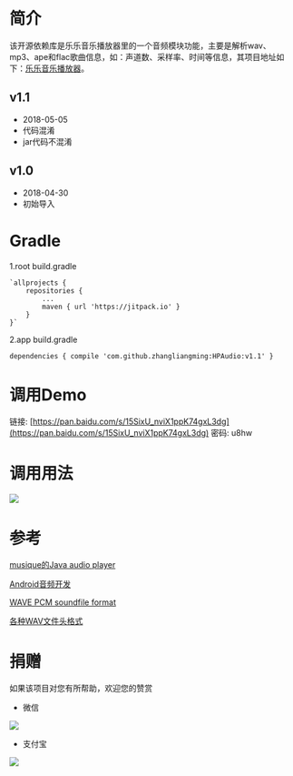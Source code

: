 # 简介 #
该开源依赖库是乐乐音乐播放器里的一个音频模块功能，主要是解析wav、mp3、ape和flac歌曲信息，如：声道数、采样率、时间等信息，其项目地址如下：[乐乐音乐播放器](https://github.com/zhangliangming/HappyPlayer5.git)。

## v1.1 ##
- 2018-05-05
- 代码混淆
- jar代码不混淆


## v1.0 ##


- 2018-04-30
- 初始导入

# Gradle #
1.root build.gradle

	`allprojects {
		repositories {
			...
			maven { url 'https://jitpack.io' }
		}
	}`
	
2.app build.gradle

`dependencies {
	         compile 'com.github.zhangliangming:HPAudio:v1.1'
	}`

# 调用Demo #

链接: [https://pan.baidu.com/s/15SixU_nviX1ppK74gxL3dg](https://pan.baidu.com/s/15SixU_nviX1ppK74gxL3dg)  密码: u8hw

# 调用用法 #

![](https://i.imgur.com/qD7bhT4.png)


# 参考 #

[musique的Java audio player](https://github.com/tulskiy/musique)

[Android音频开发](https://github.com/Jhuster/AudioDemo)

[WAVE PCM soundfile format](http://soundfile.sapp.org/doc/WaveFormat/)

[各种WAV文件头格式](http://www.xuebuyuan.com/840670.html)


# 捐赠 #
如果该项目对您有所帮助，欢迎您的赞赏

- 微信

![](https://i.imgur.com/e3hERHh.png)

- 支付宝

![](https://i.imgur.com/29AcEPA.png)